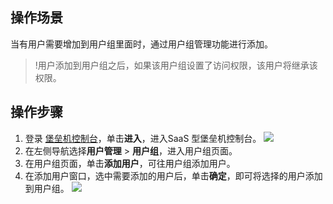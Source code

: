 ## 操作场景
当有用户需要增加到用户组里面时，通过用户组管理功能进行添加。
>!用户添加到用户组之后，如果该用户组设置了访问权限，该用户将继承该权限。
## 操作步骤
1. 登录 [堡垒机控制台](https://console.cloud.tencent.com/cds/bh)，单击**进入**，进入SaaS 型堡垒机控制台。
![](https://main.qcloudimg.com/raw/c4d6945d8c76ed1ae7bb8821fde8b41d.png)
2. 在左侧导航选择**用户管理** > **用户组**，进入用户组页面。
3. 在用户组页面，单击**添加用户**，可往用户组添加用户。
4. 在添加用户窗口，选中需要添加的用户后，单击**确定**，即可将选择的用户添加到用户组。
![](https://main.qcloudimg.com/raw/da9c66c44a78b25552aced0efe3610c9.png)
